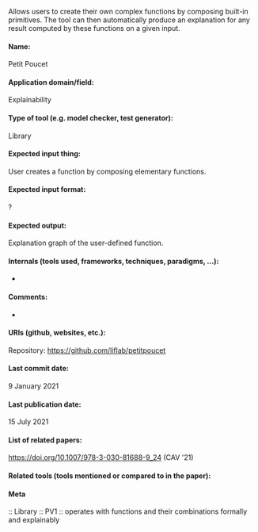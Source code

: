 Allows users to create their own complex functions by composing built-in primitives. The tool can then automatically produce an explanation for any result computed by these functions on a given input.

#### Name:
Petit Poucet

#### Application domain/field:
Explainability

#### Type of tool (e.g. model checker, test generator):
Library

#### Expected input thing:
User creates a function by composing elementary functions.

#### Expected input format:
?

#### Expected output:
Explanation graph of the user-defined function.

#### Internals (tools used, frameworks, techniques, paradigms, ...):
-

#### Comments:
-

#### URIs (github, websites, etc.):
Repository: https://github.com/liflab/petitpoucet

#### Last commit date:
9 January 2021

#### Last publication date:
15 July 2021

#### List of related papers:
https://doi.org/10.1007/978-3-030-81688-9_24 (CAV '21)

#### Related tools (tools mentioned or compared to in the paper):

#### Meta
:: Library
:: PV1 :: operates with functions and their combinations formally and explainably